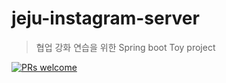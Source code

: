 # jeju-instagram-server

> 협업 강화 연습을 위한 Spring boot Toy project

[![PRs welcome](https://img.shields.io/badge/PRs-welcome-ff69b4.svg)](https://github.com/maesil-ai/maesil-client/pulls)
